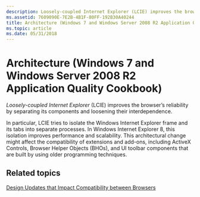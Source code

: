 ```yaml
---
description: Loosely-coupled Internet Explorer (LCIE) improves the browser’s reliability by separating its components and loosening their interdependence.
ms.assetid: 7609090E-7E2B-4B1F-80FF-192B30A40244
title: Architecture (Windows 7 and Windows Server 2008 R2 Application Quality Cookbook)
ms.topic: article
ms.date: 05/31/2018
---
```


# Architecture (Windows 7 and Windows Server 2008 R2 Application Quality Cookbook)

*Loosely-coupled Internet Explorer* (LCIE) improves the browser’s reliability by separating its components and loosening their interdependence.

In particular, LCIE tries to isolate the Windows Internet Explorer frame and its tabs into separate processes. In Windows Internet Explorer 8, this isolation improves performance and scalability. This architectural change might affect the compatibility of extensions and add-ons, including ActiveX Controls, Browser Helper Objects (BHOs), and UI toolbar components that are built by using older programming techniques.

## Related topics

<dl> <dt>

[Design Updates that Impact Compatibility between Browsers](design-updates-that-impact-compatibility-between-browsers.md)
</dt> </dl>

 

 



